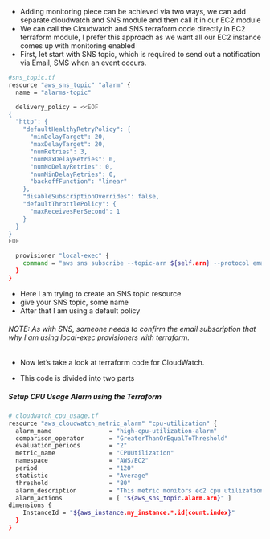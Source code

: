 * Adding monitoring piece can be achieved via two ways, we can add separate cloudwatch and SNS module and then call it in our EC2 module
* We can call the Cloudwatch and SNS terraform code directly in EC2 terraform module, I prefer this approach as we want all our EC2 instance comes up with monitoring enabled
* First, let start with SNS topic, which is required to send out a notification via Email, SMS when an event occurs.

```sh
#sns_topic.tf
resource "aws_sns_topic" "alarm" {
  name = "alarms-topic"

  delivery_policy = <<EOF
{
  "http": {
    "defaultHealthyRetryPolicy": {
      "minDelayTarget": 20,
      "maxDelayTarget": 20,
      "numRetries": 3,
      "numMaxDelayRetries": 0,
      "numNoDelayRetries": 0,
      "numMinDelayRetries": 0,
      "backoffFunction": "linear"
    },
    "disableSubscriptionOverrides": false,
    "defaultThrottlePolicy": {
      "maxReceivesPerSecond": 1
    }
  }
}
EOF

  provisioner "local-exec" {
    command = "aws sns subscribe --topic-arn ${self.arn} --protocol email --notification-endpoint ${var.alarms_email}"
  }
}
```

* Here I am trying to create an SNS topic resource
* give your SNS topic, some name
* After that I am using a default policy

###### NOTE: As with SNS, someone needs to confirm the email subscription that why I am using local-exec provisioners with terraform.

* Now let’s take a look at terraform code for CloudWatch.

* This code is divided into two parts

##### Setup CPU Usage Alarm using the Terraform

```sh
# cloudwatch_cpu_usage.tf
resource "aws_cloudwatch_metric_alarm" "cpu-utilization" {
  alarm_name                = "high-cpu-utilization-alarm"
  comparison_operator       = "GreaterThanOrEqualToThreshold"
  evaluation_periods        = "2"
  metric_name               = "CPUUtilization"
  namespace                 = "AWS/EC2"
  period                    = "120"
  statistic                 = "Average"
  threshold                 = "80"
  alarm_description         = "This metric monitors ec2 cpu utilization"
  alarm_actions             = [ "${aws_sns_topic.alarm.arn}" ]
dimensions {
    InstanceId = "${aws_instance.my_instance.*.id[count.index}"
  }
}
```

